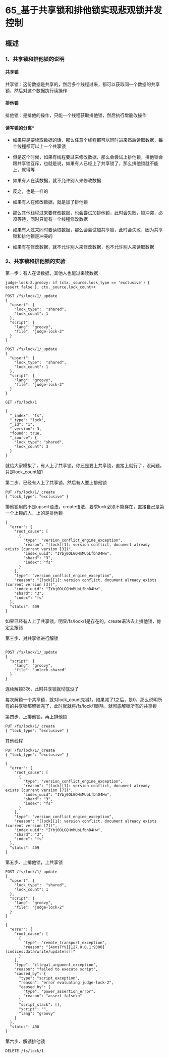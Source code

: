 # 65_基于共享锁和排他锁实现悲观锁并发控制


## 概述

### 1、共享锁和排他锁的说明


#### 共享锁

共享锁：这份数据是共享的，然后多个线程过来，都可以获取同一个数据的共享锁，然后对这个数据执行读操作


#### 排他锁

排他锁：是排他的操作，只能一个线程获取排他锁，然后执行增删改操作

#### 读写锁的分离*

* 如果只是要读取数据的话，那么任意个线程都可以同时进来然后读取数据，每个线程都可以上一个共享锁
* 但是这个时候，如果有线程要过来修改数据，那么会尝试上排他锁，排他锁会跟共享锁互斥，也就是说，如果有人已经上了共享锁了，那么排他锁就不能上，就得等

* 如果有人在读数据，就不允许别人来修改数据
* 反之，也是一样的

* 如果有人在修改数据，就是加了排他锁
* 那么其他线程过来要修改数据，也会尝试加排他锁，此时会失败，锁冲突，必须等待，同时只能有一个线程修改数据
* 如果有人过来同时要读取数据，那么会尝试加共享锁，此时会失败，因为共享锁和排他锁是冲突的
* 如果有在修改数据，就不允许别人来修改数据，也不允许别人来读取数据

### 2、共享锁和排他锁的实验

第一步：有人在读数据，其他人也能过来读数据

```
judge-lock-2.groovy: if (ctx._source.lock_type == 'exclusive') { assert false }; ctx._source.lock_count++
```

```
POST /fs/lock/1/_update 
{
  "upsert": { 
    "lock_type":  "shared",
    "lock_count": 1
  },
  "script": {
    "lang": "groovy",
    "file": "judge-lock-2"
  }
}
```

```
POST /fs/lock/1/_update 
{
  "upsert": { 
    "lock_type":  "shared",
    "lock_count": 1
  },
  "script": {
    "lang": "groovy",
    "file": "judge-lock-2"
  }
}
```

```
GET /fs/lock/1

{
  "_index": "fs",
  "_type": "lock",
  "_id": "1",
  "_version": 3,
  "found": true,
  "_source": {
    "lock_type": "shared",
    "lock_count": 3
  }
}
```

就给大家模拟了，有人上了共享锁，你还是要上共享锁，直接上就行了，没问题，只是lock_count加1

第二步、已经有人上了共享锁，然后有人要上排他锁

```
PUT /fs/lock/1/_create
{ "lock_type": "exclusive" }
```

排他锁用的不是upsert语法，create语法，要求lock必须不能存在，直接自己是第一个上锁的人，上的是排他锁

```
{
  "error": {
    "root_cause": [
      {
        "type": "version_conflict_engine_exception",
        "reason": "[lock][1]: version conflict, document already exists (current version [3])",
        "index_uuid": "IYbj0OLGQHmMUpLfbhD4Hw",
        "shard": "3",
        "index": "fs"
      }
    ],
    "type": "version_conflict_engine_exception",
    "reason": "[lock][1]: version conflict, document already exists (current version [3])",
    "index_uuid": "IYbj0OLGQHmMUpLfbhD4Hw",
    "shard": "3",
    "index": "fs"
  },
  "status": 409
}
```

如果已经有人上了共享锁，明显/fs/lock/1是存在的，create语法去上排他锁，肯定会报错

第三步、对共享锁进行解锁

```

POST /fs/lock/1/_update
{
  "script": {
    "lang": "groovy",
    "file": "unlock-shared"
  }
}
```

连续解锁3次，此时共享锁就彻底没了

每次解锁一个共享锁，就对lock_count先减1，如果减了1之后，是0，那么说明所有的共享锁都解锁完了，此时就就将/fs/lock/1删除，就彻底解锁所有的共享锁

第四步、上排他锁，再上排他锁

```
PUT /fs/lock/1/_create
{ "lock_type": "exclusive" }
```

其他线程

```
PUT /fs/lock/1/_create
{ "lock_type": "exclusive" }
```

```
{
  "error": {
    "root_cause": [
      {
        "type": "version_conflict_engine_exception",
        "reason": "[lock][1]: version conflict, document already exists (current version [7])",
        "index_uuid": "IYbj0OLGQHmMUpLfbhD4Hw",
        "shard": "3",
        "index": "fs"
      }
    ],
    "type": "version_conflict_engine_exception",
    "reason": "[lock][1]: version conflict, document already exists (current version [7])",
    "index_uuid": "IYbj0OLGQHmMUpLfbhD4Hw",
    "shard": "3",
    "index": "fs"
  },
  "status": 409
}
```

第五步、上排他锁，上共享锁

```
POST /fs/lock/1/_update 
{
  "upsert": { 
    "lock_type":  "shared",
    "lock_count": 1
  },
  "script": {
    "lang": "groovy",
    "file": "judge-lock-2"
  }
}

```

```
{
  "error": {
    "root_cause": [
      {
        "type": "remote_transport_exception",
        "reason": "[4onsTYV][127.0.0.1:9300][indices:data/write/update[s]]"
      }
    ],
    "type": "illegal_argument_exception",
    "reason": "failed to execute script",
    "caused_by": {
      "type": "script_exception",
      "reason": "error evaluating judge-lock-2",
      "caused_by": {
        "type": "power_assertion_error",
        "reason": "assert false\n"
      },
      "script_stack": [],
      "script": "",
      "lang": "groovy"
    }
  },
  "status": 400
}
```

第六步、解锁排他锁

```
DELETE /fs/lock/1
```

